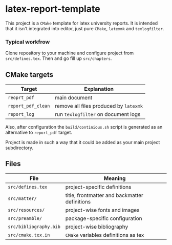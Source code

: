 # latex-report-template
This project is a `CMake` template for latex university reports. It is intended
that it isn't integrated into editor, just pure `CMake`, `latexmk` and
`texlogfilter`. 

### Typical workfrow
Clone repository to your machine and configure project from `src/defines.tex`.
Then and go fill up `src/chapters`.

## CMake targets
Target | Explanation
----|----|
`reoprt_pdf`       | main document 
`report_pdf_clean` | remove all files produced by `latexmk`
`report_log`       | run `texlogfilter` on document logs

Also, after configuration the `build/continious.sh` script is generated as an
alternative to `report_pdf` target.

Project is made in such a way that it could be added as your main project
subdirectory.
## Files
File | Meaning
----|----|
`src/defines.tex` | project-specific definitions
`src/matter/`     | title, frontmatter and backmatter definitions
`src/resources/`  | project-wise fonts and images
`src/preamble/`   | package-specific configuration
`src/bibliography.bib` | project-wise bibliography
`src/cmake.tex.in`     | `CMake` variables definitions as tex
